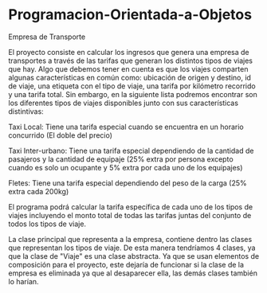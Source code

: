 # Programacion-Orientada-a-Objetos
Empresa de Transporte

El proyecto consiste en calcular los ingresos que genera una empresa de transportes a través de las tarifas que generan los distintos tipos de viajes que hay. Algo que debemos tener en cuenta es que los viajes comparten algunas características en común como: ubicación de origen y destino, id de viaje, una etiqueta con el tipo de viaje, una tarifa por kilómetro recorrido y una tarifa total. Sin embargo, en la siguiente lista podremos encontrar son los diferentes tipos de viajes disponibles junto con sus características distintivas:

Taxi Local: Tiene una tarifa especial cuando se encuentra en un horario concurrido (El doble del precio)

Taxi Inter-urbano: Tiene una tarifa especial dependiendo de la cantidad de pasajeros y la cantidad de equipaje (25% extra por persona excepto cuando es solo un ocupante y 5% extra por cada uno de los equipajes)

Fletes: Tiene una tarifa especial dependiendo del peso de la carga (25% extra cada 200kg)

El programa podrá calcular la tarifa específica de cada uno de los tipos de viajes incluyendo el monto total de todas las tarifas juntas del conjunto de todos los tipos de viaje.

La clase principal que representa a la empresa, contiene dentro las clases que representan los tipos de viaje. De esta manera tendríamos 4 clases, ya que la clase de "Viaje" es una clase abstracta. Ya que se usan elementos de composición para el proyecto, este dejaría de funcionar si la clase de la empresa es eliminada ya que al desaparecer ella, las demás clases también lo harían.
